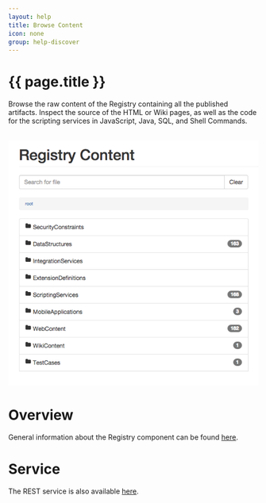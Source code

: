 ```yaml
---
layout: help
title: Browse Content
icon: none
group: help-discover
---
```


{{ page.title }}
===

Browse the raw content of the Registry containing all the published artifacts. Inspect the source of the HTML or Wiki pages, as well as the code for the scripting services in JavaScript, Java, SQL, and Shell Commands.


<br>
	<img class="img-responsive" src="/help/images/discover/discover_registry.png"/>
<br>

Overview
=====

General information about the Registry component can be found [here](registry.html).

Service
=====

The REST service is also available [here](service_registry.html).
